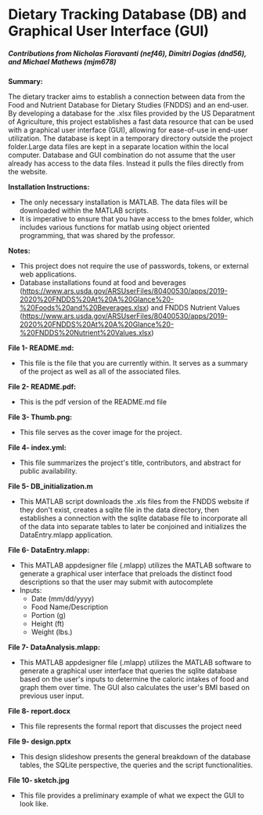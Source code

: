 # Dietary Tracking Database (DB) and Graphical User Interface (GUI)
##### Contributions from Nicholas Fioravanti (nef46), Dimitri Dogias (dnd56), and Michael Mathews (mjm678)

**Summary:**

The dietary tracker aims to establish a connection between data from the Food and Nutrient Database for Dietary Studies (FNDDS) and an end-user. By developing a database for the .xlsx files provided by the US Deparatment of Agriculture, this project establishes a fast data resource that can be used with a graphical user interface (GUI), allowing for ease-of-use in end-user utilization. The database is kept in a temporary directory outside the project folder.Large data files are kept in a separate location within the local computer. Database and GUI combination do not assume that the user already has access to the data files. Instead it pulls the files directly from the website. 

**Installation Instructions:**

- The only necessary installation is MATLAB. The data files will be downloaded within the MATLAB scripts. 
- It is imperative to ensure that you have access to the bmes folder, which includes various functions for matlab using object oriented programming, that was shared by the professor. 

**Notes:**

- This project does not require the use of passwords, tokens, or external web applications. 
- Database installations found at food and beverages (https://www.ars.usda.gov/ARSUserFiles/80400530/apps/2019-2020%20FNDDS%20At%20A%20Glance%20-%20Foods%20and%20Beverages.xlsx) and FNDDS Nutrient Values (https://www.ars.usda.gov/ARSUserFiles/80400530/apps/2019-2020%20FNDDS%20At%20A%20Glance%20-%20FNDDS%20Nutrient%20Values.xlsx)

**File 1- README.md:**

- This file is the file that you are currently within. It serves as a summary of the project as well as all of the associated files. 

**File 2- README.pdf:**

- This is the pdf version of the README.md file 

**File 3- Thumb.png:**

- This file serves as the cover image for the project. 

**File 4- index.yml:**

- This file summarizes the project's title, contributors, and abstract for public availability. 

**File 5- DB_initialization.m**

- This MATLAB script downloads the .xls files from the FNDDS website if they don't exist, creates a sqlite file in the data directory, then establishes a connection with the sqlite database file to incorporate all of the data into separate tables to later be conjoined and initializes the DataEntry.mlapp application. 

**File 6- DataEntry.mlapp:**

- This MATLAB appdesigner file (.mlapp) utilizes the MATLAB software to generate a graphical user interface that preloads the distinct food descriptions so that the user may submit with autocomplete
- Inputs:
    - Date (mm/dd/yyyy)
    - Food Name/Description
    - Portion (g)
    - Height (ft)
    - Weight (lbs.)

**File 7- DataAnalysis.mlapp:**

- This MATLAB appdesigner file (.mlapp) utilizes the MATLAB software to generate a graphical user interface that queries the sqlite database based on the user's inputs to determine the caloric intakes of food and graph them over time. The GUI also calculates the user's BMI based on previous user input.

**File 8- report.docx**

- This file represents the formal report that discusses the project need

**File 9- design.pptx**

- This design slideshow presents the general breakdown of the database tables, the SQLite perspective, the queries and the script functionalities. 

**File 10- sketch.jpg**

- This file provides a preliminary example of what we expect the GUI to look like. 

